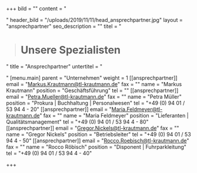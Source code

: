 +++
bild = ""
content = "<p></p>"
header_bild = "/uploads/2019/11/11/head_ansprechpartner.jpg"
layout = "ansprechpartner"
seo_description = ""
titel = "<blockquote><h1>Unsere Spezialisten</h1></blockquote>"
title = "Ansprechpartner"
untertitel = "<p></p>"
[menu.main]
parent = "Unternehmen"
weight = 1
[[ansprechpartner]]
email = "Markus.Krautmann@tl-krautmann.de"
fax = ""
name = "Markus Krautmann"
position = "Geschäftsführung"
tel = ""
[[ansprechpartner]]
email = "Petra.Mueller@tl-krautmann.de"
fax = ""
name = "Petra Müller"
position = "Prokura | Buchhaltung | Personalwesen"
tel = "+49 (0) 94 01 / 53 94 4 - 20"
[[ansprechpartner]]
email = "Maria.Feldmeyer@tl-krautmann.de"
fax = ""
name = "Maria Feldmeyer"
position = "Lieferanten | Qualitätsmanagement"
tel = "+49 (0) 94 01 / 53 94 4 - 80"
[[ansprechpartner]]
email = "Gregor.Nickels@tl-krautmann.de"
fax = ""
name = "Gregor Nickels"
position = "Betriebsleiter"
tel = "+49 (0) 94 01 / 53 94 4 - 50"
[[ansprechpartner]]
email = "Rocco.Roebisch@tl-krautmann.de"
fax = ""
name = "Rocco Röbisch"
position = "Disponent | Fuhrparkleitung"
tel = "+49 (0) 94 01 / 53 94 4 - 40"

+++
